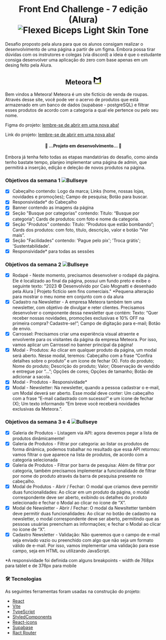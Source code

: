 <h1 align='center'>Front End Challenge - 7 edição (Alura) <img src="https://raw.githubusercontent.com/Tarikul-Islam-Anik/Animated-Fluent-Emojis/master/Emojis/Hand%20gestures/Flexed%20Biceps%20Light%20Skin%20Tone.png" alt="Flexed Biceps Light Skin Tone" width="30" /> </h1>
<p> Desafio proposto pela alura para que os alunos consigam realizar o desenvolvimento de uma página a partir de um figma. Embora possa tirar dúvidas com os instrutores e colegas (via discord) a ideia é que o estudante consiga desenvolver uma aplicação do zero com base apenas em um desing feito pela Alura.</p>

<h2 align="center"> Meteora  <img src='src/assets/Favicon-48x.png' width='25'/></h2>

<p>Bem vindos a Meteora! Meteora é um site fictício de venda de roupas. Através desse site, você pode ver o acervo de produtos que está armazenado em um banco de dados (supabase - postgreSQL) e filtrar esses produtos de acordo com a categoria a qual ele pertence ou pelo seu nome.</p>

Figma do projeto: <a href='https://www.figma.com/file/2TLgt8UjsWUViWlmpXu5Fz/Challenge-Front-end-%7C-Loja-Meteora?type=design&node-id=2386-2430&mode=design&t=LY8nUVqjpWGqaxun-0'>lembre-se de abrir em uma nova aba!</a>

Link do projeto: <a href='https://front-end-challenge-alura-7-edition.vercel.app/'>lembre-se de abrir em uma nova aba!</a>

<h4 align="center"> 🚧 ...Projeto em desenvolvimento... 🚧</h4>
<p>Embora já tenha feito todas as etapas mandatórias do desafio, como ainda tenho bastate tempo, planjeo implementar uma página de admin, que permitirá a inserção, edição e deleção de novos produtos na página.</p>

### Objetivos da semana 1 <img src="https://raw.githubusercontent.com/Tarikul-Islam-Anik/Animated-Fluent-Emojis/master/Emojis/Activities/Bullseye.png" alt="Bullseye" width="25" height="25" />
  
- [x] Cabeçalho contendo: Logo da marca; Links (home, nossas lojas, novidades e promoções); Campo de pesquisa; Botão para buscar.
- [x] Responsividade* do Cabeçalho
- [x] Banner contendo as imagens da página
- [x] Seção "Busque por categorias" contendo: Titulo: “Busque por categoria”; Cards de produtos: com foto e nome da categoria.
- [x] Seção "Produtos" contendo: Título: “Produtos que estão bombando”; Cards dos produtos: com foto, título, descrição, valor e botão “Ver mais”.
- [x] Seção "Facilidades" contendo: 'Pague pelo pix'; 'Troca grátis'; 'Sustentabilidade'.
- [x] Responsividade* para todas as sessões

### Objetivos da semana 2 <img src="https://raw.githubusercontent.com/Tarikul-Islam-Anik/Animated-Fluent-Emojis/master/Emojis/Activities/Bullseye.png" alt="Bullseye" width="25" height="25" />

- [x] Rodapé - Neste momento, precisamos desenvolver o rodapé da página. Ele é localizado ao final da página, possui um fundo preto e exibe o seguinte texto: "2023 © Desenvolvido por Caio Mognatti e desenhado pela Alura | Projeto fictício sem fins comerciais." *Pequena alteração para mostrar o meu nome em conjunto com o da alura
- [x] Cadastro na Newsletter - A empresa Meteora também tem uma newsletter, com objetivo de divulgar e reter clientes. Precisamos desenvolver o componente dessa newsletter que contém: Texto: “Quer receber nossas novidades, promoções exclusivas e 10% OFF na primeira compra? Cadastre-se!”; Campo de digitação para e-mail; Botão de envio.
- [x] Carrossel: Precisamos criar uma experiência visual atraente e envolvente para os visitantes da página da empresa Meteora. Por isso, vamos aplicar um Carrossel no banner principal da página!
- [x] Modal - Produtos: Ao clicar em qualquer produto da página, um modal será aberto. Nesse modal, teremos: Cabeçalho com a frase “Confira detalhes sobre o produto” e um ícone de fechar (X). Foto do produto; Nome do produto; Descrição do produto; Valor; Observação de vendido e entregue por “…”; Opções de cores; Opções de tamanho; Botão de adicionar a sacola.
- [x]  Modal - Produtos - Responsividade*
- [x]  Modal - Newsletter: Na newsletter, quando a pessoa cadastrar o e-mail, um Modal deverá ser aberto. Esse modal deve conter: Um cabeçalho com a frase “E-mail cadastrado com sucesso!” e um ícone de fechar (X); Um texto informando “Em breve você receberá novidades exclusivas da Meteora.”.

### Objetivos da semana 3 e 4 <img src="https://raw.githubusercontent.com/Tarikul-Islam-Anik/Animated-Fluent-Emojis/master/Emojis/Activities/Bullseye.png" alt="Bullseye" width="25" height="25" />

- [x] Galeria de Produtos - Listagem via API: agora devemos pegar a lista de produtos dinâmicamente!
- [x] Galeria de Produtos - Filtrar por categoria: ao listar os produtos de forma dinâmica, podemos trabalhar no resultado que essa API retornou: vamos filtrar o que aparece na lista de produtos, de acordo com a categoria selecionada
- [x] Galeria de Produtos - Filtrar por barra de pesquisa: Além de filtrar por categoria, também precisamos implementar a funcionalidade de filtrar por nome do produto através da barra de pesquisa presente no cabeçalho.
- [x] Modal de Produtos - Abrir / Fechar: O modal que criamos deve permitir duas funcionalidades: Ao clicar em um produto da página, o modal correspondente deve ser aberto, exibindo os detalhes do produto selecionado e fechar o Modal ao clicar no ícone de “X”.
- [x] Modal de Newsletter - Abrir / Fechar: O modal da Newsltetter também deve permitir duas funcionalidades: Ao clicar no botão de cadastro na newsletter, o modal correspondente deve ser aberto, permitindo que as pessoas usuárias preencham as informações; e fechar o Modal ao clicar no ícone de “X”.
- [x] Cadastro Newsletter - Validação: Não queremos que o campo de e-mail seja enviado vazio ou preenchido com algo que não seja um formato válido de e-mail. Por isso, vamos implementar uma validação para esse campo, seja em HTML ou utilizando JavaScript.

*A responsividade foi definida com alguns breakpoints - width de 768px para tablet e de 376px para mobile

### 🛠 Tecnologias

As seguintes ferramentas foram usadas na construção do projeto:

- [React](https://pt-br.reactjs.org/)
- [Vite](https://vitejs.dev/)
- [TypeScript](https://www.typescriptlang.org/)
- [StyledComponents](https://styled-components.com/)
- [React-icons](https://react-icons.github.io/react-icons/)
- [Supabase](https://supabase.com/)
- [Ract Router](https://reactrouter.com/en/main)
